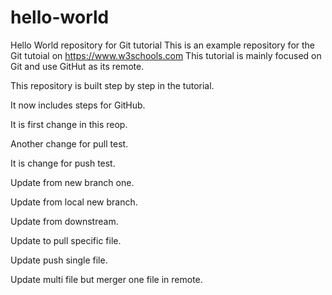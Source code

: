 # hello-world
Hello World repository for Git tutorial
This is an example repository for the Git tutoial on https://www.w3schools.com
This tutorial is mainly focused on Git and use GitHut as its remote.

This repository is built step by step in the tutorial.

It now includes steps for GitHub.

It is first change in this reop.

Another change for pull test.

It is change for push test.

Update from new branch one.

Update from local new branch.

Update from downstream.

Update to pull specific file.

Update push single file.

Update multi file but merger one file in remote.